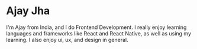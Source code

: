 # Ajay Jha
I'm Ajay from India, and I do Frontend Development. I really enjoy learning languages and frameworks like React and React Native, as well as using my learning. I also enjoy ui, ux, and design in general. 
